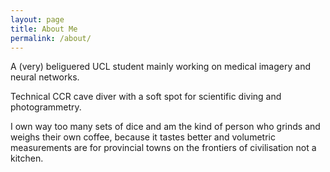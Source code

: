```yaml
---
layout: page
title: About Me
permalink: /about/
---
```


A (very) beliguered UCL student mainly working on medical imagery and neural networks.

Technical CCR cave diver with a soft spot for scientific diving and photogrammetry.

I own way too many sets of dice and am the kind of person who grinds and weighs their own coffee, because it tastes better and volumetric measurements are for provincial towns on the frontiers of civilisation not a kitchen.